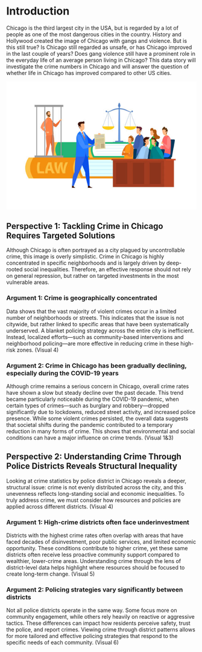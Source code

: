 # **Introduction**


Chicago is the third largest city in the USA, but is regarded by a lot of people as one of the most dangerous cities in the country. History and Hollywood created the image of Chicago with gangs and violence. But is this still true? Is Chicago still regarded as unsafe, or has Chicago improved in the last couple of years? Does gang violence still have a prominent role in the everyday life of an average person living in Chicago? This data story will investigate the crime numbers in Chicago and will answer the question of whether life in Chicago has improved compared to other US cities.


![alt text](../misc./fp.jpg)


## Perspective 1: Tackling Crime in Chicago Requires Targeted Solutions
Although Chicago is often portrayed as a city plagued by uncontrollable crime, this image is overly simplistic. Crime in Chicago is highly concentrated in specific neighborhoods and is largely driven by deep-rooted social inequalities. Therefore, an effective response should not rely on general repression, but rather on targeted investments in the most vulnerable areas.


### Argument 1: Crime is geographically concentrated
Data shows that the vast majority of violent crimes occur in a limited number of neighborhoods or streets. This indicates that the issue is not citywide, but rather linked to specific areas that have been systematically underserved. A blanket policing strategy across the entire city is inefficient. Instead, localized efforts—such as community-based interventions and neighborhood policing—are more effective in reducing crime in these high-risk zones. (Visual 4)

### Argument 2: Crime in Chicago has been gradually declining, especially during the COVID-19 years
Although crime remains a serious concern in Chicago, overall crime rates have shown a slow but steady decline over the past decade. This trend became particularly noticeable during the COVID-19 pandemic, when certain types of crimes—such as burglary and robbery—dropped significantly due to lockdowns, reduced street activity, and increased police presence. While some violent crimes persisted, the overall data suggests that societal shifts during the pandemic contributed to a temporary reduction in many forms of crime. This shows that environmental and social conditions can have a major influence on crime trends. (Visual 1&3)



## Perspective 2: Understanding Crime Through Police Districts Reveals Structural Inequality
Looking at crime statistics by police district in Chicago reveals a deeper, structural issue: crime is not evenly distributed across the city, and this unevenness reflects long-standing social and economic inequalities. To truly address crime, we must consider how resources and policies are applied across different districts. (Visual 4)

### Argument 1: High-crime districts often face underinvestment
Districts with the highest crime rates often overlap with areas that have faced decades of disinvestment, poor public services, and limited economic opportunity. These conditions contribute to higher crime, yet these same districts often receive less proactive community support compared to wealthier, lower-crime areas. Understanding crime through the lens of district-level data helps highlight where resources should be focused to create long-term change. (Visual 5)

### Argument 2: Policing strategies vary significantly between districts
Not all police districts operate in the same way. Some focus more on community engagement, while others rely heavily on reactive or aggressive tactics. These differences can impact how residents perceive safety, trust the police, and report crimes. Viewing crime through district patterns allows for more tailored and effective policing strategies that respond to the specific needs of each community. (Visual 6)
     


     
